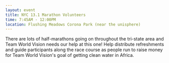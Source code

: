 ```yaml
---
layout: event
title: NYC 13.1 Marathon Volunteers
time: 7:45AM - 12:00PM
location: Flushing Meadows Corona Park (near the unisphere)
---
```

There are lots of half-marathons going on throughout the tri-state area and Team World Vision needs our help at this one! Help distribute refreshments and guide participants along the race course as people run to raise money for Team World Vision's goal of getting clean water in Africa.
